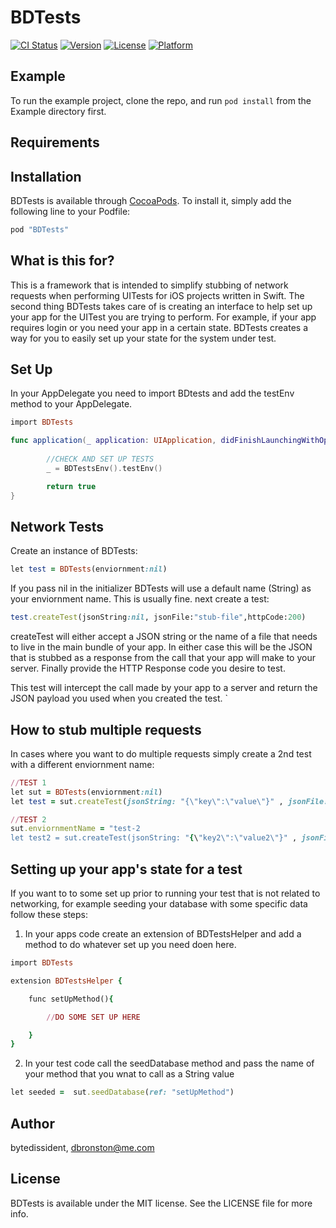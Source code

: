 # BDTests

[![CI Status](http://img.shields.io/travis/bytedissident/BDTests.svg?style=flat)](https://travis-ci.org/bytedissident/BDTests)
[![Version](https://img.shields.io/cocoapods/v/BDTests.svg?style=flat)](http://cocoapods.org/pods/BDTests)
[![License](https://img.shields.io/cocoapods/l/BDTests.svg?style=flat)](http://cocoapods.org/pods/BDTests)
[![Platform](https://img.shields.io/cocoapods/p/BDTests.svg?style=flat)](http://cocoapods.org/pods/BDTests)

## Example

To run the example project, clone the repo, and run `pod install` from the Example directory first.

## Requirements

## Installation

BDTests is available through [CocoaPods](http://cocoapods.org). To install
it, simply add the following line to your Podfile:

```ruby
pod "BDTests"
```

## What is this for?
This is a framework that is intended to simplify stubbing of network requests when performing UITests for iOS projects written in Swift. The second thing BDTests takes care of is creating an interface to help set up your app for the UITest you are trying to perform. For example, if your app requires login or you need your app in a certain state. BDTests creates a way for you to easily set up your state for the system under test. 

## Set Up
In your AppDelegate you need to import BDtests and add the testEnv method to your AppDelegate.

```ruby
import BDTests
```

```swift
func application(_ application: UIApplication, didFinishLaunchingWithOptions launchOptions: [UIApplicationLaunchOptionsKey: Any]?) -> Bool {
        
        //CHECK AND SET UP TESTS 
        _ = BDTestsEnv().testEnv()

        return true
}
```

## Network Tests 
Create an instance of BDTests: 
```ruby
let test = BDTests(enviornment:nil)
```
If you pass nil in the initializer BDTests will use a default name (String) as your enviornment name. This is usually fine.
next create a test: 

```ruby
test.createTest(jsonString:nil, jsonFile:"stub-file",httpCode:200)
```

createTest will either accept a JSON string or the name of a file that needs to live in the main bundle of your app. In either case this will be the JSON that is stubbed as a response from the call that your app will make to your server. Finally provide the HTTP Response code you desire to test.

This test will intercept the call made by your app to a server and return the JSON payload you used when you created the test. `


## How to stub multiple requests
In cases where you want to do multiple requests simply create a 2nd test with a different enviornment name:

```ruby
//TEST 1
let sut = BDTests(enviornment:nil)
let test = sut.createTest(jsonString: "{\"key\":\"value\"}" , jsonFile: nil, httpCode: 400)

//TEST 2
sut.enviornmentName = "test-2
let test2 = sut.createTest(jsonString: "{\"key2\":\"value2\"}" , jsonFile: nil, httpCode: 200)
```

## Setting up your app's state for a test
If you want to to some set up prior to running your test that is not related to networking, for example seeding your database with some specific data follow these steps:

  1. In your apps code create an extension of BDTestsHelper and add a method to do whatever set up you need doen here.

```ruby
import BDTests 

extension BDTestsHelper {

	func setUpMethod(){

		//DO SOME SET UP HERE

	}
}
```

2. In your test code call the seedDatabase method and pass the name of your method that you wnat to call as a String value

```ruby
let seeded =  sut.seedDatabase(ref: "setUpMethod")
```

## Author

bytedissident, dbronston@me.com

## License

BDTests is available under the MIT license. See the LICENSE file for more info.
